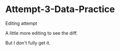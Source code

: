 # Attempt-3-Data-Practice

Editing attempt

A little more editing to see the diff.

But I don't fully get it.
